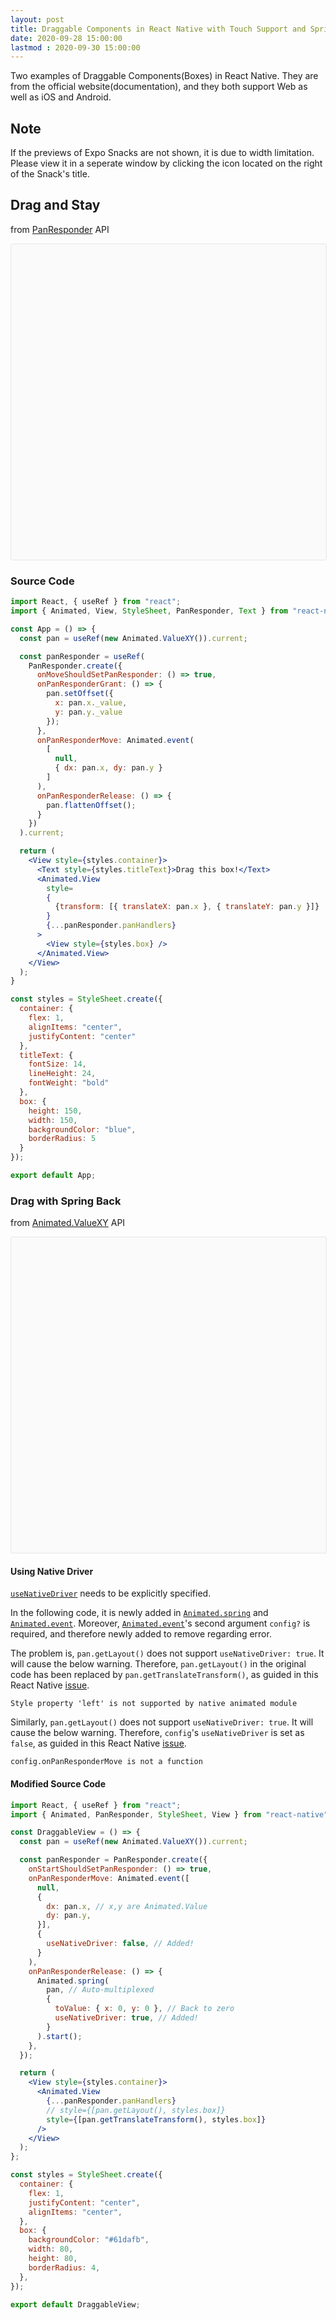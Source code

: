 ```yaml
---
layout: post
title: Draggable Components in React Native with Touch Support and Spring Back
date: 2020-09-28 15:00:00 
lastmod : 2020-09-30 15:00:00 
---
```


Two examples of Draggable Components(Boxes) in React Native. They are from the official website(documentation), and they both support Web as well as iOS and Android.

## Note
If the previews of Expo Snacks are not shown, it is due to width limitation. Please view it in a seperate window by clicking the icon located on the right of the Snack's title.

## Drag and Stay
from [PanResponder](https://reactnative.dev/docs/panresponder) API
<div data-snack-id="vtOFUs!pB" data-snack-platform="web" data-snack-preview="true" data-snack-theme="light" style="overflow:hidden;background:#fafafa;border:1px solid rgba(0,0,0,.08);border-radius:4px;height:505px;width:100%"></div>
<script async src="https://snack.expo.io/embed.js"></script>

### Source Code

```jsx
import React, { useRef } from "react";
import { Animated, View, StyleSheet, PanResponder, Text } from "react-native";

const App = () => {
  const pan = useRef(new Animated.ValueXY()).current;

  const panResponder = useRef(
    PanResponder.create({
      onMoveShouldSetPanResponder: () => true,
      onPanResponderGrant: () => {
        pan.setOffset({
          x: pan.x._value,
          y: pan.y._value
        });
      },
      onPanResponderMove: Animated.event(
        [
          null,
          { dx: pan.x, dy: pan.y }
        ]
      ),
      onPanResponderRelease: () => {
        pan.flattenOffset();
      }
    })
  ).current;

  return (
    <View style={styles.container}>
      <Text style={styles.titleText}>Drag this box!</Text>
      <Animated.View
        style=
        {
          {transform: [{ translateX: pan.x }, { translateY: pan.y }]}
        }
        {...panResponder.panHandlers}
      >
        <View style={styles.box} />
      </Animated.View>
    </View>
  );
}

const styles = StyleSheet.create({
  container: {
    flex: 1,
    alignItems: "center",
    justifyContent: "center"
  },
  titleText: {
    fontSize: 14,
    lineHeight: 24,
    fontWeight: "bold"
  },
  box: {
    height: 150,
    width: 150,
    backgroundColor: "blue",
    borderRadius: 5
  }
});

export default App;
```

### Drag with Spring Back
from [Animated.ValueXY](https://reactnative.dev/docs/animatedvaluexy) API
<div data-snack-id="qK!doj8BA" data-snack-platform="web" data-snack-preview="true" data-snack-theme="light" style="overflow:hidden;background:#fafafa;border:1px solid rgba(0,0,0,.08);border-radius:4px;height:505px;width:100%"></div>

#### Using Native Driver

[`useNativeDriver`](https://reactnative.dev/blog/2017/02/14/using-native-driver-for-animated) needs to be explicitly specified.

In the following code, it is newly added in [`Animated.spring`](https://reactnative.dev/docs/animated#spring) and [`Animated.event`](https://reactnative.dev/docs/animated#event). Moreover, [`Animated.event`](https://reactnative.dev/docs/animated#event)'s second argument `config?` is required, and therefore newly added to remove regarding error.

The problem is, `pan.getLayout()` does not support `useNativeDriver: true`. It will cause the below warning. Therefore, `pan.getLayout()` in the original code has been replaced by `pan.getTranslateTransform()`, as guided in this React Native [issue](https://github.com/facebook/react-native/issues/28558).

```
Style property 'left' is not supported by native animated module
```

Similarly, `pan.getLayout()` does not support `useNativeDriver: true`. It will cause the below warning. Therefore, `config`'s `useNativeDriver` is set as `false`, as guided in this React Native [issue](https://github.com/facebook/react-native/issues/13377).

```
config.onPanResponderMove is not a function
```

#### Modified Source Code	

```jsx
import React, { useRef } from "react";
import { Animated, PanResponder, StyleSheet, View } from "react-native";

const DraggableView = () => {
  const pan = useRef(new Animated.ValueXY()).current;

  const panResponder = PanResponder.create({
    onStartShouldSetPanResponder: () => true,
    onPanResponderMove: Animated.event([
      null,
      {
        dx: pan.x, // x,y are Animated.Value
        dy: pan.y,
      }],
      {
        useNativeDriver: false, // Added!
      }
    ),
    onPanResponderRelease: () => {
      Animated.spring(
        pan, // Auto-multiplexed
        { 
          toValue: { x: 0, y: 0 }, // Back to zero
          useNativeDriver: true, // Added!
        } 
      ).start();
    },
  });

  return (
    <View style={styles.container}>
      <Animated.View
        {...panResponder.panHandlers}
        // style={[pan.getLayout(), styles.box]}
        style={[pan.getTranslateTransform(), styles.box]}
      />
    </View>
  );
};

const styles = StyleSheet.create({
  container: {
    flex: 1,
    justifyContent: "center",
    alignItems: "center",
  },
  box: {
    backgroundColor: "#61dafb",
    width: 80,
    height: 80,
    borderRadius: 4,
  },
});

export default DraggableView;
```